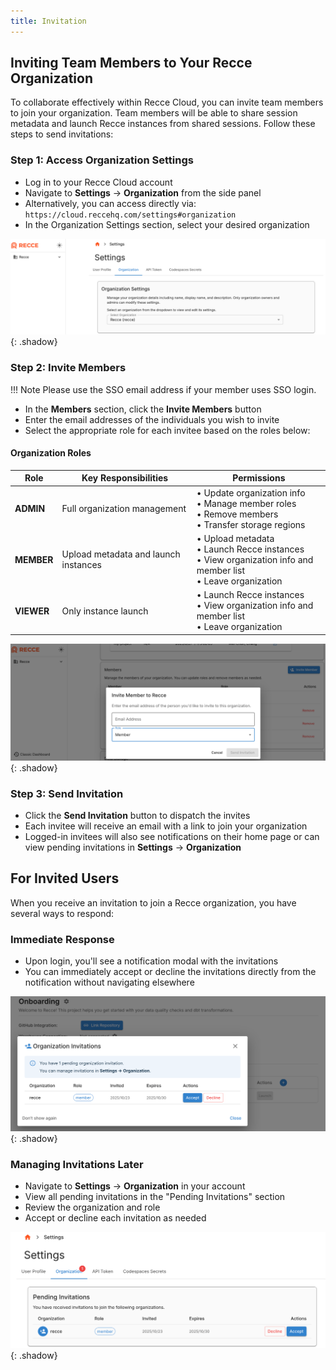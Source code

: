 ```yaml
---
title: Invitation
---
```


## Inviting Team Members to Your Recce Organization

To collaborate effectively within Recce Cloud, you can invite team members to join your organization. Team members will be able to share session metadata and launch Recce instances from shared sessions. Follow these steps to send invitations:

### Step 1: Access Organization Settings
- Log in to your Recce Cloud account
- Navigate to **Settings** → **Organization** from the side panel
- Alternatively, you can access directly via: `https://cloud.reccehq.com/settings#organization`
- In the Organization Settings section, select your desired organization

![Organization Settings](../assets/images/6-collaboration/recce-cloud-org-setting-fs8.png){: .shadow}

### Step 2: Invite Members

!!! Note
    Please use the SSO email address if your member uses SSO login.

- In the **Members** section, click the **Invite Members** button
- Enter the email addresses of the individuals you wish to invite
- Select the appropriate role for each invitee based on the roles below:

#### Organization Roles

| Role | Key Responsibilities | Permissions |
|------|---------------------|-------------|
| **ADMIN** | Full organization management | • Update organization info<br>• Manage member roles<br>• Remove members<br>• Transfer storage regions |
| **MEMBER** | Upload metadata and launch instances | • Upload metadata<br>• Launch Recce instances<br>• View organization info and member list<br>• Leave organization |
| **VIEWER** | Only instance launch | • Launch Recce instances<br>• View organization info and member list<br>• Leave organization |

![Invite Members](../assets/images/6-collaboration/recce-cloud-org-invitation-fs8.png){: .shadow}

### Step 3: Send Invitation
- Click the **Send Invitation** button to dispatch the invites
- Each invitee will receive an email with a link to join your organization
- Logged-in invitees will also see notifications on their home page or can view pending invitations in **Settings** → **Organization**

## For Invited Users

When you receive an invitation to join a Recce organization, you have several ways to respond:

### Immediate Response
- Upon login, you'll see a notification modal with the invitations
- You can immediately accept or decline the invitations directly from the notification without navigating elsewhere

![Invitation Notifications](../assets/images/6-collaboration/recce-cloud-org-pending-invitation-home-fs8.png){: .shadow}

### Managing Invitations Later
- Navigate to **Settings** → **Organization** in your account
- View all pending invitations in the "Pending Invitations" section
- Review the organization and role
- Accept or decline each invitation as needed

![Pending Invitations In Settings](../assets/images/6-collaboration/recce-cloud-org-pending-invitation-fs8.png){: .shadow}
